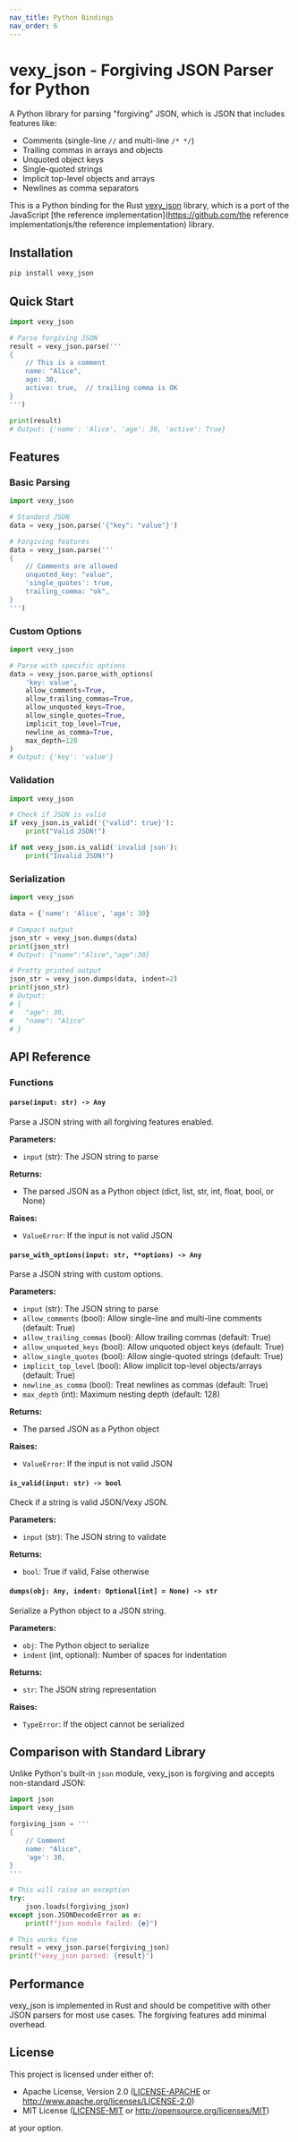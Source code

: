 ```yaml
---
nav_title: Python Bindings
nav_order: 6
---
```


# vexy_json - Forgiving JSON Parser for Python

A Python library for parsing "forgiving" JSON, which is JSON that includes features like:

- Comments (single-line `//` and multi-line `/* */`)
- Trailing commas in arrays and objects
- Unquoted object keys
- Single-quoted strings
- Implicit top-level objects and arrays
- Newlines as comma separators

This is a Python binding for the Rust [vexy_json](https://github.com/vexyart/vexy-json) library, which is a port of the JavaScript [the reference implementation](https://github.com/the reference implementationjs/the reference implementation) library.

## Installation

```bash
pip install vexy_json
```

## Quick Start

```python
import vexy_json

# Parse forgiving JSON
result = vexy_json.parse('''
{
    // This is a comment
    name: "Alice",
    age: 30,
    active: true,  // trailing comma is OK
}
''')

print(result)
# Output: {'name': 'Alice', 'age': 30, 'active': True}
```

## Features

### Basic Parsing

```python
import vexy_json

# Standard JSON
data = vexy_json.parse('{"key": "value"}')

# Forgiving features
data = vexy_json.parse('''
{
    // Comments are allowed
    unquoted_key: "value",
    'single_quotes': true,
    trailing_comma: "ok",
}
''')
```

### Custom Options

```python
import vexy_json

# Parse with specific options
data = vexy_json.parse_with_options(
    'key: value',
    allow_comments=True,
    allow_trailing_commas=True,
    allow_unquoted_keys=True,
    allow_single_quotes=True,
    implicit_top_level=True,
    newline_as_comma=True,
    max_depth=128
)
# Output: {'key': 'value'}
```

### Validation

```python
import vexy_json

# Check if JSON is valid
if vexy_json.is_valid('{"valid": true}'):
    print("Valid JSON!")

if not vexy_json.is_valid('invalid json'):
    print("Invalid JSON!")
```

### Serialization

```python
import vexy_json

data = {'name': 'Alice', 'age': 30}

# Compact output
json_str = vexy_json.dumps(data)
print(json_str)
# Output: {"name":"Alice","age":30}

# Pretty printed output
json_str = vexy_json.dumps(data, indent=2)
print(json_str)
# Output:
# {
#   "age": 30,
#   "name": "Alice"
# }
```

## API Reference

### Functions

#### `parse(input: str) -> Any`

Parse a JSON string with all forgiving features enabled.

**Parameters:**
- `input` (str): The JSON string to parse

**Returns:**
- The parsed JSON as a Python object (dict, list, str, int, float, bool, or None)

**Raises:**
- `ValueError`: If the input is not valid JSON

#### `parse_with_options(input: str, **options) -> Any`

Parse a JSON string with custom options.

**Parameters:**
- `input` (str): The JSON string to parse
- `allow_comments` (bool): Allow single-line and multi-line comments (default: True)
- `allow_trailing_commas` (bool): Allow trailing commas (default: True)
- `allow_unquoted_keys` (bool): Allow unquoted object keys (default: True)
- `allow_single_quotes` (bool): Allow single-quoted strings (default: True)
- `implicit_top_level` (bool): Allow implicit top-level objects/arrays (default: True)
- `newline_as_comma` (bool): Treat newlines as commas (default: True)
- `max_depth` (int): Maximum nesting depth (default: 128)

**Returns:**
- The parsed JSON as a Python object

**Raises:**
- `ValueError`: If the input is not valid JSON

#### `is_valid(input: str) -> bool`

Check if a string is valid JSON/Vexy JSON.

**Parameters:**
- `input` (str): The JSON string to validate

**Returns:**
- `bool`: True if valid, False otherwise

#### `dumps(obj: Any, indent: Optional[int] = None) -> str`

Serialize a Python object to a JSON string.

**Parameters:**
- `obj`: The Python object to serialize
- `indent` (int, optional): Number of spaces for indentation

**Returns:**
- `str`: The JSON string representation

**Raises:**
- `TypeError`: If the object cannot be serialized

## Comparison with Standard Library

Unlike Python's built-in `json` module, vexy_json is forgiving and accepts non-standard JSON:

```python
import json
import vexy_json

forgiving_json = '''
{
    // Comment
    name: "Alice",
    'age': 30,
}
'''

# This will raise an exception
try:
    json.loads(forgiving_json)
except json.JSONDecodeError as e:
    print(f"json module failed: {e}")

# This works fine
result = vexy_json.parse(forgiving_json)
print(f"vexy_json parsed: {result}")
```

## Performance

vexy_json is implemented in Rust and should be competitive with other JSON parsers for most use cases. The forgiving features add minimal overhead.

## License

This project is licensed under either of:

- Apache License, Version 2.0 ([LICENSE-APACHE](LICENSE-APACHE) or http://www.apache.org/licenses/LICENSE-2.0)
- MIT License ([LICENSE-MIT](LICENSE-MIT) or http://opensource.org/licenses/MIT)

at your option.